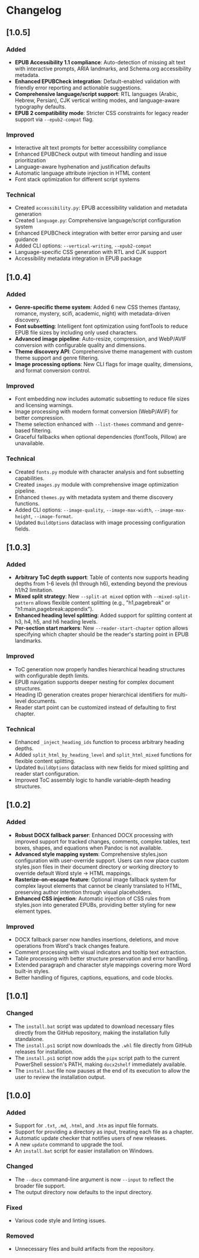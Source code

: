 # Changelog

## [1.0.5]

### Added
- **EPUB Accessibility 1.1 compliance**: Auto-detection of missing alt text with interactive prompts, ARIA landmarks, and Schema.org accessibility metadata.
- **Enhanced EPUBCheck integration**: Default-enabled validation with friendly error reporting and actionable suggestions.
- **Comprehensive language/script support**: RTL languages (Arabic, Hebrew, Persian), CJK vertical writing modes, and language-aware typography defaults.
- **EPUB 2 compatibility mode**: Stricter CSS constraints for legacy reader support via `--epub2-compat` flag.

### Improved
- Interactive alt text prompts for better accessibility compliance
- Enhanced EPUBCheck output with timeout handling and issue prioritization
- Language-aware hyphenation and justification defaults
- Automatic language attribute injection in HTML content
- Font stack optimization for different script systems

### Technical
- Created `accessibility.py`: EPUB accessibility validation and metadata generation
- Created `language.py`: Comprehensive language/script configuration system
- Enhanced EPUBCheck integration with better error parsing and user guidance
- Added CLI options: `--vertical-writing`, `--epub2-compat`
- Language-specific CSS generation with RTL and CJK support
- Accessibility metadata integration in EPUB package

## [1.0.4]

### Added
- **Genre-specific theme system**: Added 6 new CSS themes (fantasy, romance, mystery, scifi, academic, night) with metadata-driven discovery.
- **Font subsetting**: Intelligent font optimization using fontTools to reduce EPUB file sizes by including only used characters.
- **Advanced image pipeline**: Auto-resize, compression, and WebP/AVIF conversion with configurable quality and dimensions.
- **Theme discovery API**: Comprehensive theme management with custom theme support and genre filtering.
- **Image processing options**: New CLI flags for image quality, dimensions, and format conversion control.

### Improved
- Font embedding now includes automatic subsetting to reduce file sizes and licensing warnings.
- Image processing with modern format conversion (WebP/AVIF) for better compression.
- Theme selection enhanced with `--list-themes` command and genre-based filtering.
- Graceful fallbacks when optional dependencies (fontTools, Pillow) are unavailable.

### Technical
- Created `fonts.py` module with character analysis and font subsetting capabilities.
- Created `images.py` module with comprehensive image optimization pipeline.
- Enhanced `themes.py` with metadata system and theme discovery functions.
- Added CLI options: `--image-quality`, `--image-max-width`, `--image-max-height`, `--image-format`.
- Updated `BuildOptions` dataclass with image processing configuration fields.

## [1.0.3]

### Added
- **Arbitrary ToC depth support**: Table of contents now supports heading depths from 1-6 levels (h1 through h6), extending beyond the previous h1/h2 limitation.
- **Mixed split strategy**: New `--split-at mixed` option with `--mixed-split-pattern` allows flexible content splitting (e.g., "h1,pagebreak" or "h1:main,pagebreak:appendix").
- **Enhanced heading level splitting**: Added support for splitting content at h3, h4, h5, and h6 heading levels.
- **Per-section start markers**: New `--reader-start-chapter` option allows specifying which chapter should be the reader's starting point in EPUB landmarks.

### Improved
- ToC generation now properly handles hierarchical heading structures with configurable depth limits.
- EPUB navigation supports deeper nesting for complex document structures.
- Heading ID generation creates proper hierarchical identifiers for multi-level documents.
- Reader start point can be customized instead of defaulting to first chapter.

### Technical
- Enhanced `_inject_heading_ids` function to process arbitrary heading depths.
- Added `split_html_by_heading_level` and `split_html_mixed` functions for flexible content splitting.
- Updated `BuildOptions` dataclass with new fields for mixed splitting and reader start configuration.
- Improved ToC assembly logic to handle variable-depth heading structures.

## [1.0.2]

### Added
- **Robust DOCX fallback parser**: Enhanced DOCX processing with improved support for tracked changes, comments, complex tables, text boxes, shapes, and equations when Pandoc is not available.
- **Advanced style mapping system**: Comprehensive styles.json configuration with user-override support. Users can now place custom styles.json files in their document directory or working directory to override default Word style → HTML mappings.
- **Rasterize-on-escape feature**: Optional image fallback system for complex layout elements that cannot be cleanly translated to HTML, preserving author intention through visual placeholders.
- **Enhanced CSS injection**: Automatic injection of CSS rules from styles.json into generated EPUBs, providing better styling for new element types.

### Improved
- DOCX fallback parser now handles insertions, deletions, and move operations from Word's track changes feature.
- Comment processing with visual indicators and tooltip text extraction.
- Table processing with better structure preservation and error handling.
- Extended paragraph and character style mappings covering more Word built-in styles.
- Better handling of figures, captions, equations, and code blocks.

## [1.0.1]

### Changed
- The `install.bat` script was updated to download necessary files directly from the GitHub repository, making the installation fully standalone.
- The `install.ps1` script now downloads the `.whl` file directly from GitHub releases for installation.
- The `install.ps1` script now adds the `pipx` script path to the current PowerShell session's PATH, making `docx2shelf` immediately available.
- The `install.bat` file now pauses at the end of its execution to allow the user to review the installation output.

## [1.0.0]

### Added
- Support for `.txt`, `.md`, `.html`, and `.htm` as input file formats.
- Support for providing a directory as input, treating each file as a chapter.
- Automatic update checker that notifies users of new releases.
- A new `update` command to upgrade the tool.
- An `install.bat` script for easier installation on Windows.

### Changed
- The `--docx` command-line argument is now `--input` to reflect the broader file support.
- The output directory now defaults to the input directory.

### Fixed
- Various code style and linting issues.

### Removed
- Unnecessary files and build artifacts from the repository.
